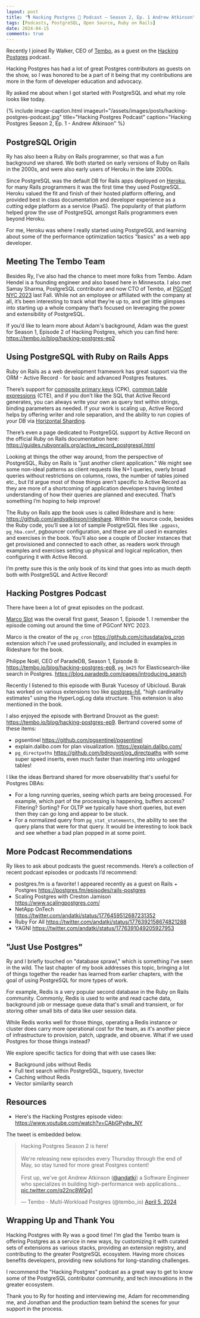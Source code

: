 ```yaml
---
layout: post
title: "🎙️ Hacking Postgres 🐘 Podcast — Season 2, Ep. 1 Andrew Atkinson"
tags: [Podcasts, PostgreSQL, Open Source, Ruby on Rails]
date: 2024-04-15
comments: true
---
```


Recently I joined Ry Walker, CEO of [Tembo](https://tembo.io), as a guest on the [Hacking Postgres](https://www.youtube.com/playlist?list=PL11N188AYb_Z04oQJgllNEY5m7gCcY8tH) podcast.

Hacking Postgres has had a lot of great Postgres contributors as guests on the show, so I was honored to be a part of it being that my contributions are more in the form of developer education and advocacy.

Ry asked me about when I got started with PostgreSQL and what my role looks like today.

{% include image-caption.html imageurl="/assets/images/posts/hacking-postgres-podcast.jpg" title="Hacking Postgres Podcast" caption="Hacking Postgres Season 2, Ep. 1 - Andrew Atkinson" %}

## PostgreSQL Origin

Ry has also been a Ruby on Rails programmer, so that was a fun background we shared. We both started on early versions of Ruby on Rails in the 2000s, and were also early users of Heroku in the late 2000s.

Since PostgreSQL was the default DB for Rails apps deployed on [Heroku](https://heroku.com), for many Rails programmers it was the first time they used PostgreSQL. Heroku valued the fit and finish of their hosted platform offering, and provided best in class documentation and developer experience as a cutting edge platform as a service (PaaS). The popularity of that platform helped grow the use of PostgreSQL amongst Rails programmers even beyond Heroku. 

For me, Heroku was where I really started using PostgreSQL and learning about some of the performance optimization tactics "basics" as a web app developer.

## Meeting The Tembo Team

Besides Ry, I’ve also had the chance to meet more folks from Tembo. Adam Hendel is a founding engineer and also based here in Minnesota. I also met Samay Sharma, PostgreSQL contributor and now CTO of Tembo, at [PGConf NYC 2023](/blog/2023/10/10/pgconf-nyc-2023) last Fall. While not an employee or affiliated with the company at all, it’s been interesting to track what they’re up to, and get little glimpses into starting up a whole company that’s focused on leveraging the power and extensibility of PostgreSQL.

If you’d like to learn more about Adam's background, Adam was the guest for Season 1, Episode 2 of Hacking Postgres, which you can find here: <https://tembo.io/blog/hacking-postgres-ep2>

## Using PostgreSQL with Ruby on Rails Apps

Ruby on Rails as a web development framework has great support via the ORM - Active Record - for basic and advanced Postgres features.

There’s support for [composite primary keys](https://guides.rubyonrails.org/active_record_composite_primary_keys.html) (CPK), [common table expressions](https://apidock.com/rails/ActiveRecord/QueryMethods/with) (CTE), and if you don’t like the SQL that Active Record generates, you can always write your own as query text within strings, binding parameters as needed. If your work is scaling up, Active Record helps by offering writer and role separation, and the ability to run copies of your DB via [Horizontal Sharding](https://guides.rubyonrails.org/v7.0/active_record_multiple_databases.html#horizontal-sharding).

There’s even a page dedicated to PostgreSQL support by Active Record on the official Ruby on Rails documentation here: <https://guides.rubyonrails.org/active_record_postgresql.html>

Looking at things the other way around, from the perspective of PostgreSQL, Ruby on Rails is "just another client application." We might see some non-ideal patterns as client requests like N+1 queries, overly broad queries without restrictions on columns, rows, the number of tables joined etc., but I’d argue most of those things aren’t specific to Active Record as they are more of a shortcoming of application developers having limited understanding of how their queries are planned and executed.  That’s something I’m hoping to help improve!

The Ruby on Rails app the book uses is called Rideshare and is here: <https://github.com/andyatkinson/rideshare>. Within the source code, besides the Ruby code, you’ll see a lot of sample PostgreSQL files like `.pgpass`, `pg_hba.conf`, pgbouncer configuration, and these are all used in examples and exercises in the book. You’ll also see a couple of Docker instances that get provisioned and connected to each other, as readers work through examples and exercises setting up physical and logical replication, then configuring it with Active Record.

I’m pretty sure this is the only book of its kind that goes into as much depth both with PostgreSQL and Active Record!

## Hacking Postgres Podcast

There have been a lot of great episodes on the podcast.

[Marco Slot](https://tembo.io/blog/hacking-postgres-ep1) was the overall first guest, Season 1, Episode 1. I remember the episode coming out around the time of PGConf NYC 2023.

Marco is the creator of the `pg_cron` <https://github.com/citusdata/pg_cron> extension which I’ve used professionally, and included in examples in Rideshare for the book.

Philippe Noël, CEO of ParadeDB, Season 1, Episode 8: <https://tembo.io/blog/hacking-postgres-ep8>, `pg_bm25` for Elasticsearch-like search in Postgres. <https://blog.paradedb.com/pages/introducing_search>

Recently I listened to this episode with Burak Yucesoy of Ubicloud. Burak has worked on various extensions too like [postgres-hll](https://github.com/citusdata/postgresql-hll), "high cardinality estimates" using the HyperLogLog data structure. This extension is also mentioned in the book.

I also enjoyed the episode with Bertrand Drouvot as the guest: <https://tembo.io/blog/hacking-postgres-ep9>. Bertrand covered some of these items:

- pgsentinel <https://github.com/pgsentinel/pgsentinel>
- explain.dalibo.com for plan visualization. <https://explain.dalibo.com/>
- `pg_directpaths` <https://github.com/bdrouvot/pg_directpaths> with some super speed inserts, even much faster than inserting into unlogged tables!

I like the ideas Bertrand shared for more observability that's useful for Postgres DBAs:

- For a long running queries, seeing which parts are being processed. For example, which part of the processing is happening, buffers access? Filtering? Sorting? For OLTP we typically have short queries, but even then they can go long and appear to be stuck.
- For a normalized query from `pg_stat_statements`, the ability to see the query plans that were for that query. It would be interesting to look back and see whether a bad plan popped in at some point.

## More Podcast Recommendations

Ry likes to ask about podcasts the guest recommends. Here’s a collection of recent podcast episodes or podcasts I’d recommend:

- postgres.fm is a favorite! I appeared recently as a guest on Rails + Postgres <https://postgres.fm/episodes/rails-postgres>
- Scaling Postgres with Creston Jamison <https://www.scalingpostgres.com/>
- NetApp OnTech <https://twitter.com/andatki/status/1776459512687231352>
- Ruby For All <https://twitter.com/andatki/status/1776392158674821288>
- YAGNI <https://twitter.com/andatki/status/1776391049205927953>

## "Just Use Postgres"

Ry and I briefly touched on "database sprawl," which is something I’ve seen in the wild. The last chapter of my book addresses this topic, bringing a lot of things together the reader has learned from earlier chapters, with the goal of using PostgreSQL for more types of work.

For example, Redis is a very popular second database in the Ruby on Rails community. Commonly, Redis is used to write and read cache data, background job or message queue data that's small and transient, or for storing other small bits of data like user session data.

While Redis works well for those things, operating a Redis instance or cluster does carry more operational cost for the team, as it's another piece of infrastructure to provision, patch, upgrade, and observe. What if we used Postgres for those things instead?

We explore specific tactics for doing that with use cases like:

- Background jobs without Redis
- Full text search within PostgreSQL, tsquery, tsvector
- Caching without Redis
- Vector similarity search

## Resources

- Here's the Hacking Postgres episode video: <https://www.youtube.com/watch?v=CAbGPydw_NY>

The tweet is embedded below.

<blockquote class="twitter-tweet"><p lang="en" dir="ltr">Hacking Postgres Season 2 is here!<br><br>We&#39;re releasing new episodes every Thursday through the end of May, so stay tuned for more great Postgres content!<br><br>First up, we&#39;ve got Andrew Atkinson (<a href="https://twitter.com/andatki?ref_src=twsrc%5Etfw">@andatki</a>) a Software Engineer who specializes in building high-performance web applications… <a href="https://t.co/q22nc8WQg1">pic.twitter.com/q22nc8WQg1</a></p>&mdash; Tembo - Multi-Workload Postgres (@tembo_io) <a href="https://twitter.com/tembo_io/status/1776044934002270390?ref_src=twsrc%5Etfw">April 5, 2024</a></blockquote> <script async src="https://platform.twitter.com/widgets.js" charset="utf-8"></script>

## Wrapping Up and Thank You

Hacking Postgres with Ry was a good time! I’m glad the Tembo team is offering Postgres as a service in new ways, by customizing it with curated sets of extensions as various stacks, providing an extension registry, and contributing to the greater PostgreSQL ecosystem. Having more choices benefits developers, providing new solutions for long-standing challenges.

I recommend the "Hacking Postgres" podcast as a great way to get to know some of the PostgreSQL contributor community, and tech innovations in the greater ecosystem.

Thank you to Ry for hosting and interviewing me, Adam for recommending me, and Jonathan and the production team behind the scenes for your support in the process.
